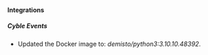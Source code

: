 #### Integrations
##### Cyble Events
- Updated the Docker image to: *demisto/python3:3.10.10.48392*.
